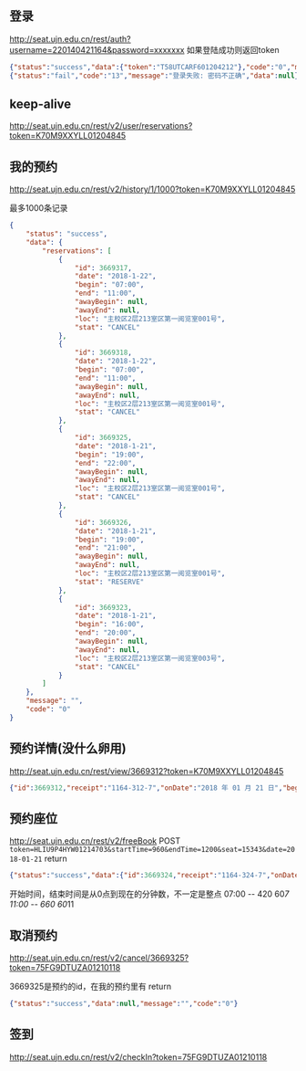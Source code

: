 ## 登录
http://seat.ujn.edu.cn/rest/auth?username=220140421164&password=xxxxxxx
如果登陆成功则返回token
```json
{"status":"success","data":{"token":"T58UTCARF601204212"},"code":"0","message":""}
{"status":"fail","code":"13","message":"登录失败: 密码不正确","data":null}
```


## keep-alive
http://seat.ujn.edu.cn/rest/v2/user/reservations?token=K70M9XXYLL01204845


## 我的预约
http://seat.ujn.edu.cn/rest/v2/history/1/1000?token=K70M9XXYLL01204845

最多1000条记录
```json
{
    "status": "success",
    "data": {
        "reservations": [
            {
                "id": 3669317,
                "date": "2018-1-22",
                "begin": "07:00",
                "end": "11:00",
                "awayBegin": null,
                "awayEnd": null,
                "loc": "主校区2层213室区第一阅览室001号",
                "stat": "CANCEL"
            },
            {
                "id": 3669318,
                "date": "2018-1-22",
                "begin": "07:00",
                "end": "11:00",
                "awayBegin": null,
                "awayEnd": null,
                "loc": "主校区2层213室区第一阅览室001号",
                "stat": "CANCEL"
            },
            {
                "id": 3669325,
                "date": "2018-1-21",
                "begin": "19:00",
                "end": "22:00",
                "awayBegin": null,
                "awayEnd": null,
                "loc": "主校区2层213室区第一阅览室001号",
                "stat": "CANCEL"
            },
            {
                "id": 3669326,
                "date": "2018-1-21",
                "begin": "19:00",
                "end": "21:00",
                "awayBegin": null,
                "awayEnd": null,
                "loc": "主校区2层213室区第一阅览室001号",
                "stat": "RESERVE"
            },
            {
                "id": 3669323,
                "date": "2018-1-21",
                "begin": "16:00",
                "end": "20:00",
                "awayBegin": null,
                "awayEnd": null,
                "loc": "主校区2层213室区第一阅览室003号",
                "stat": "CANCEL"
            }
        ]
    },
    "message": "",
    "code": "0"
}
```

## 预约详情(没什么卵用)
http://seat.ujn.edu.cn/rest/view/3669312?token=K70M9XXYLL01204845
```json
{"id":3669312,"receipt":"1164-312-7","onDate":"2018 年 01 月 21 日","begin":"10 : 00","end":"16 : 00","location":"主校区6层601室区第八阅览室北区，座位号003"}
```

## 预约座位
http://seat.ujn.edu.cn/rest/v2/freeBook
POST `token=HLIU9P4HYW01214703&startTime=960&endTime=1200&seat=15343&date=2018-01-21`
return
```json
{"status":"success","data":{"id":3669324,"receipt":"1164-324-7","onDate":"2018 年 01 月 21 日","begin":"16 : 00","end":"20 : 00","location":"主校区3层303室区第二阅览室北区，座位号001","checkedIn":false,"checkInMsg":"请连接此场馆无线网或在触屏机上操作"},"message":"","code":"0"}
```
开始时间，结束时间是从0点到现在的分钟数，不一定是整点
07:00 -- 420 60*7
11:00 -- 660 60*11

## 取消预约
http://seat.ujn.edu.cn/rest/v2/cancel/3669325?token=75FG9DTUZA01210118

3669325是预约的id，在我的预约里有
return
```json
{"status":"success","data":null,"message":"","code":"0"}
```

## 签到
http://seat.ujn.edu.cn/rest/v2/checkIn?token=75FG9DTUZA01210118


